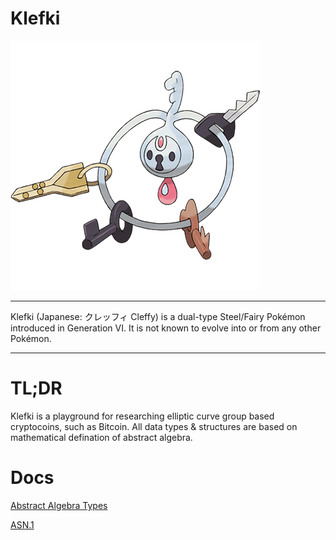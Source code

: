 Klefki
===================

![klefki](res/707Klefki.png)

----------------------

Klefki (Japanese: クレッフィ Cleffy) is a dual-type Steel/Fairy Pokémon introduced in Generation VI. It is not known to evolve into or from any other Pokémon.

----------------------

# TL;DR

Klefki is a playground for researching elliptic curve group based cryptocoins, such as Bitcoin. All data types & structures are based on mathematical defination of abstract algebra.

# Docs

[Abstract Algebra Types](https://github.com/RyanKung/klefki/blob/master/docs/Abstract%20Algebra%20Types.ipynb)

[ASN.1](https://github.com/RyanKung/klefki/blob/master/docs/ASN.1.ipynb)
